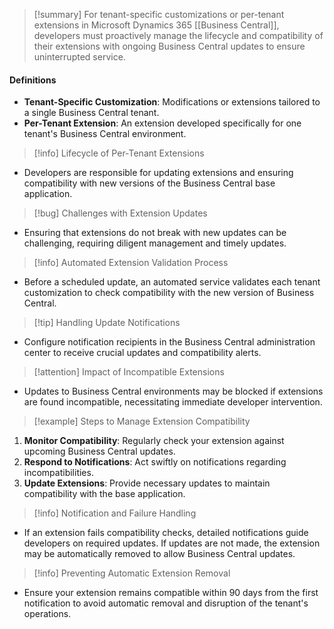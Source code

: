 >[!summary]
>For tenant-specific customizations or per-tenant extensions in Microsoft Dynamics 365 [[Business Central]], developers must proactively manage the lifecycle and compatibility of their extensions with ongoing Business Central updates to ensure uninterrupted service.

#### Definitions
- **Tenant-Specific Customization**: Modifications or extensions tailored to a single Business Central tenant.
- **Per-Tenant Extension**: An extension developed specifically for one tenant's Business Central environment.

>[!info] Lifecycle of Per-Tenant Extensions
- Developers are responsible for updating extensions and ensuring compatibility with new versions of the Business Central base application.

>[!bug] Challenges with Extension Updates
- Ensuring that extensions do not break with new updates can be challenging, requiring diligent management and timely updates.

>[!info] Automated Extension Validation Process
- Before a scheduled update, an automated service validates each tenant customization to check compatibility with the new version of Business Central.

>[!tip] Handling Update Notifications
- Configure notification recipients in the Business Central administration center to receive crucial updates and compatibility alerts.

>[!attention] Impact of Incompatible Extensions
- Updates to Business Central environments may be blocked if extensions are found incompatible, necessitating immediate developer intervention.

>[!example] Steps to Manage Extension Compatibility
1. **Monitor Compatibility**: Regularly check your extension against upcoming Business Central updates.
2. **Respond to Notifications**: Act swiftly on notifications regarding incompatibilities.
3. **Update Extensions**: Provide necessary updates to maintain compatibility with the base application.

>[!info] Notification and Failure Handling
- If an extension fails compatibility checks, detailed notifications guide developers on required updates. If updates are not made, the extension may be automatically removed to allow Business Central updates.

>[!info] Preventing Automatic Extension Removal
- Ensure your extension remains compatible within 90 days from the first notification to avoid automatic removal and disruption of the tenant's operations.